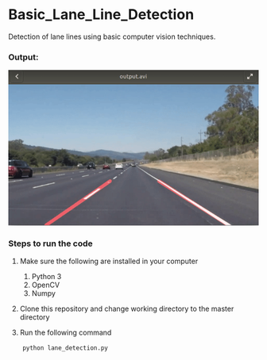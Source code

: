 # Basic_Lane_Line_Detection
Detection of lane lines using basic computer vision techniques.

### Output:

![](output/out.gif)


### Steps to run the code

1. Make sure the following are installed in your computer

    1. Python 3
    2. OpenCV
    3. Numpy

2. Clone this repository and change working directory to the master directory

3. Run the following command

```
    python lane_detection.py
```



